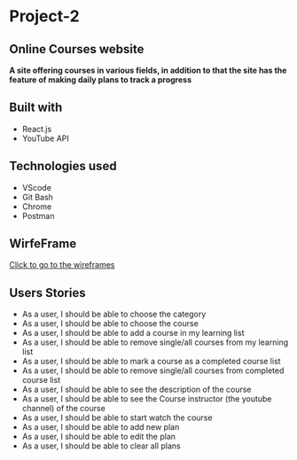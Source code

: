 # Project-2

## Online Courses website

**A site offering courses in various fields, in addition to that the site has the feature of making daily plans to track a progress**

## Built with

- React.js
- YouTube API

## Technologies used

- VScode
- Git Bash
- Chrome
- Postman

## WirfeFrame
[Click to go to the wireframes](https://drive.google.com/file/d/1kRntQAqNk8xWCp21U0zLuB1YpffwfvND/view?usp=sharing)

## Users Stories
- As a user, I should be able to choose the category
- As a user, I should be able to choose the course
- As a user, I should be able to add a course in my learning list
- As a user, I should be able to remove single/all  courses from my learning list
- As a user, I should be able to mark a course as a completed course list
- As a user, I should be able to remove single/all  courses from completed course list
- As a user, I should be able to see the description of the course
- As a user, I should be able to see the Course instructor (the youtube channel) of the course
- As a user, I should be able to start watch the course
- As a user, I should be able to add new plan
- As a user, I should be able to edit the plan
- As a user, I should be able to clear all plans

